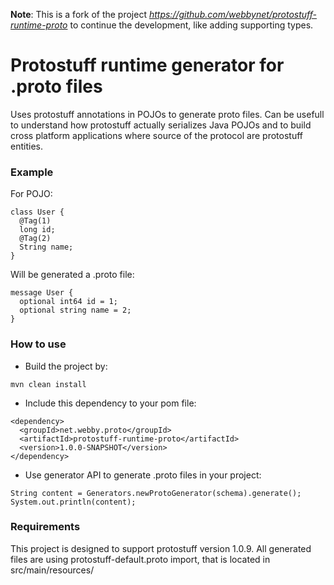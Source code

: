 

**Note**: This is a fork of the project *https://github.com/webbynet/protostuff-runtime-proto* to continue the development, like adding supporting types.

Protostuff runtime generator for .proto files
====

Uses protostuff annotations in POJOs to generate proto files. Can be usefull to understand how protostuff actually serializes Java POJOs and to build cross platform applications where source of the protocol are protostuff entities.

### Example

For POJO:
```
class User {
  @Tag(1)
  long id;
  @Tag(2)
  String name;
}
```

Will be generated a .proto file:
```
message User {
  optional int64 id = 1;
  optional string name = 2;
}
```

### How to use

* Build the project by:
```
mvn clean install
```
* Include this dependency to your pom file:
```
<dependency>
  <groupId>net.webby.proto</groupId>
  <artifactId>protostuff-runtime-proto</artifactId>
  <version>1.0.0-SNAPSHOT</version>
</dependency>
```
* Use generator API to generate .proto files in your project:
```
String content = Generators.newProtoGenerator(schema).generate();
System.out.println(content);
```

### Requirements

This project is designed to support protostuff version 1.0.9. All generated files are using protostuff-default.proto import, that is located in src/main/resources/
